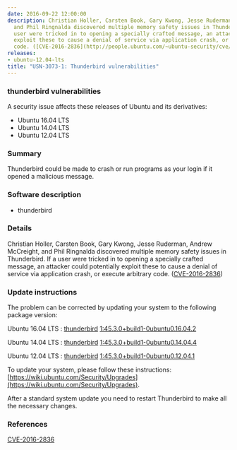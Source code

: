 ```yaml
---
date: 2016-09-22 12:00:00
description: Christian Holler, Carsten Book, Gary Kwong, Jesse Ruderman, Andrew McCreight,
  and Phil Ringnalda discovered multiple memory safety issues in Thunderbird. If a
  user were tricked in to opening a specially crafted message, an attacker could potentially
  exploit these to cause a denial of service via application crash, or execute arbitrary
  code. ([CVE-2016-2836](http://people.ubuntu.com/~ubuntu-security/cve/CVE-2016-2836))
releases:
- ubuntu-12.04-lts
title: "USN-3073-1: Thunderbird vulnerabilities"
---
```


### thunderbird vulnerabilities

A security issue affects these releases of Ubuntu and its derivatives:

* Ubuntu 16.04 LTS
* Ubuntu 14.04 LTS
* Ubuntu 12.04 LTS

### Summary

Thunderbird could be made to crash or run programs as your login if it opened a malicious message.

### Software description

* thunderbird 

### Details

Christian Holler, Carsten Book, Gary Kwong, Jesse Ruderman, Andrew McCreight, and Phil Ringnalda discovered multiple memory safety issues in Thunderbird. If a user were tricked in to opening a specially crafted message, an attacker could potentially exploit these to cause a denial of service via application crash, or execute arbitrary code. ([CVE-2016-2836](http://people.ubuntu.com/~ubuntu-security/cve/CVE-2016-2836)) 

### Update instructions

The problem can be corrected by updating your system to the following package version:

Ubuntu 16.04 LTS
 : [thunderbird](https://launchpad.net/ubuntu/+source/thunderbird) <span> [1:45.3.0+build1-0ubuntu0.16.04.2](https://launchpad.net/ubuntu/+source/thunderbird/1:45.3.0+build1-0ubuntu0.16.04.2) </span> 

Ubuntu 14.04 LTS
 : [thunderbird](https://launchpad.net/ubuntu/+source/thunderbird) <span> [1:45.3.0+build1-0ubuntu0.14.04.4](https://launchpad.net/ubuntu/+source/thunderbird/1:45.3.0+build1-0ubuntu0.14.04.4) </span> 

Ubuntu 12.04 LTS
 : [thunderbird](https://launchpad.net/ubuntu/+source/thunderbird) <span> [1:45.3.0+build1-0ubuntu0.12.04.1](https://launchpad.net/ubuntu/+source/thunderbird/1:45.3.0+build1-0ubuntu0.12.04.1) </span> 

To update your system, please follow these instructions: [https://wiki.ubuntu.com/Security/Upgrades](https://wiki.ubuntu.com/Security/Upgrades).

After a standard system update you need to restart Thunderbird to make all the necessary changes. 

### References

 [CVE-2016-2836](http://people.ubuntu.com/~ubuntu-security/cve/CVE-2016-2836)
